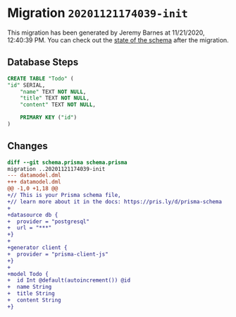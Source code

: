 # Migration `20201121174039-init`

This migration has been generated by Jeremy Barnes at 11/21/2020, 12:40:39 PM.
You can check out the [state of the schema](./schema.prisma) after the migration.

## Database Steps

```sql
CREATE TABLE "Todo" (
"id" SERIAL,
    "name" TEXT NOT NULL,
    "title" TEXT NOT NULL,
    "content" TEXT NOT NULL,

    PRIMARY KEY ("id")
)
```

## Changes

```diff
diff --git schema.prisma schema.prisma
migration ..20201121174039-init
--- datamodel.dml
+++ datamodel.dml
@@ -1,0 +1,18 @@
+// This is your Prisma schema file,
+// learn more about it in the docs: https://pris.ly/d/prisma-schema
+
+datasource db {
+  provider = "postgresql"
+  url = "***"
+}
+
+generator client {
+  provider = "prisma-client-js"
+}
+
+model Todo {
+  id Int @default(autoincrement()) @id
+  name String
+  title String
+  content String
+}
```


